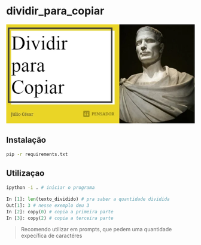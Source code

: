 # dividir_para_copiar

![parodia com julio cesar falando dividir para copiar](imagens/julio_cesar_dividir_para_conquistar_.png)

## Instalação

```bash
pip -r requirements.txt
```

## Utilizaçao

```bash
ipython -i . # iniciar o programa
```

```python
In [1]: len(texto_dividido) # pra saber a quantidade dividida
Out[1]: 3 # nesse exemplo deu 3 
In [2]: copy(0) # copia a primeira parte
In [3]: copy(2) # copia a terceira parte
```

> Recomendo utilizar em prompts, que pedem uma quantidade expecífica de caractéres
